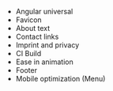 * Angular universal
* Favicon
* About text
* Contact links
* Imprint and privacy
* CI Build
* Ease in animation
* Footer
* Mobile optimization (Menu)